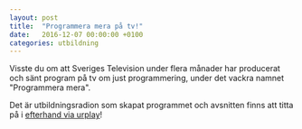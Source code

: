 ```yaml
---
layout: post
title:  "Programmera mera på tv!"
date:   2016-12-07 00:00:00 +0100
categories: utbildning
---
```


Visste du om att Sveriges Television under flera månader har producerat och sänt program på tv om just programmering, under det vackra namnet "Programmera mera".

Det är utbildningsradion som skapat programmet och avsnitten finns att titta på i [efterhand via urplay][ur-play]!

[ur-play]: http://urplay.se/program/196673-programmera-mera
